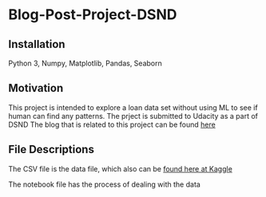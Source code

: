 # Blog-Post-Project-DSND

## Installation
Python 3, Numpy, Matplotlib, Pandas, Seaborn

## Motivation
This project is intended to explore a loan data set without using ML to see if human can find any patterns. The prject is submitted to Udacity as a part of DSND
The blog that is related to this project can be found [here](https://fadelhomoud.blogspot.com/2019/07/exploring-those-who-pay-and-those-who.html)
## File Descriptions
The CSV file is the data file, which also can be [found here at Kaggle](https://www.kaggle.com/zaurbegiev/my-dataset)

The notebook file has the process of dealing with the data


